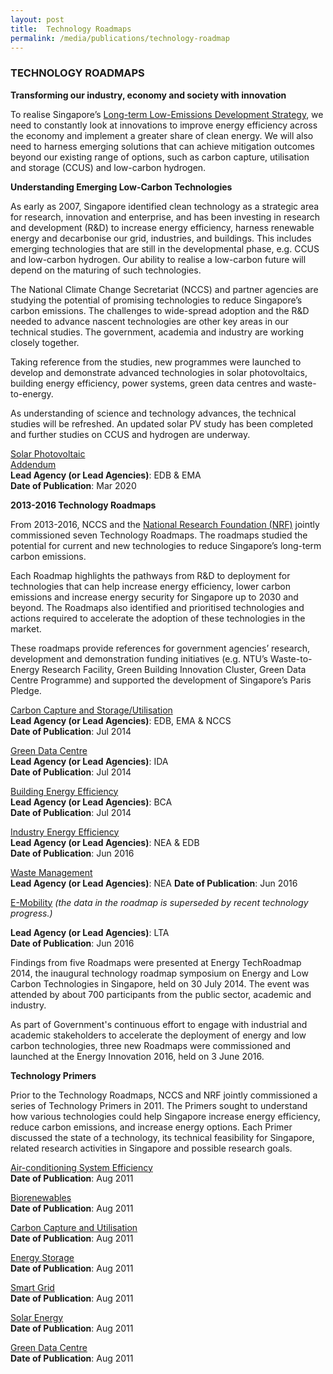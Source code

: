 ```yaml
---
layout: post
title:  Technology Roadmaps
permalink: /media/publications/technology-roadmap
---
```


### TECHNOLOGY ROADMAPS

**Transforming our industry, economy and society with innovation**

To realise Singapore’s [<a href="https://www.nccs.gov.sg/docs/default-source/publications/nccsleds.pdf" target="_blank">Long-term Low-Emissions Development Strategy</a>](https://www.nccs.gov.sg/docs/default-source/publications/nccsleds.pdf), we need to constantly look at innovations to improve energy efficiency across the economy and implement a greater share of clean energy. We will also need to harness emerging solutions that can achieve mitigation outcomes beyond our existing range of options, such as carbon capture, utilisation and storage (CCUS) and low-carbon hydrogen.

**Understanding Emerging Low-Carbon Technologies**

As early as 2007, Singapore identified clean technology as a strategic area for research, innovation and enterprise, and has been investing in research and development (R&D) to increase energy efficiency, harness renewable energy and decarbonise our grid, industries, and buildings. This includes emerging technologies that are still in the developmental phase, e.g. CCUS and low-carbon hydrogen. Our ability to realise a low-carbon future will depend on the maturing of such technologies. 

The National Climate Change Secretariat (NCCS) and partner agencies are studying the potential of promising technologies to reduce Singapore’s carbon emissions. The challenges to wide-spread adoption and the R&D needed to advance nascent technologies are other key areas in our technical studies. The government, academia and industry are working closely together. 

Taking reference from the studies, new programmes were launched to develop and demonstrate advanced technologies in solar photovoltaics, building energy efficiency, power systems, green data centres and waste-to-energy.  

As understanding of science and technology advances, the technical studies will be refreshed. 
An updated solar PV study has been completed and further studies on CCUS and hydrogen are underway.

[<a href="/files/docs/default-source/default-document-library/Solar%20PV%20Roadmap%20for%20Singapore%202020.pdf" target="_blank">Solar Photovoltaic</a>](/files/docs/default-source/default-document-library/Solar%20PV%20Roadmap%20for%20Singapore%202020.pdf)  
[<a href="/files/docs/default-source/default-document-library/Addendum%20to%20the%20Update%20of%20the%20Solar%20PV%20Roadmap%20(March%202020).pdf" target="_blank">Addendum</a>](/files/docs/default-source/default-document-library/Addendum%20to%20the%20Update%20of%20the%20Solar%20PV%20Roadmap%20(March%202020).pdf)  
**Lead Agency (or Lead Agencies)**: EDB & EMA  
**Date of Publication**: Mar 2020

**2013-2016 Technology Roadmaps**

From 2013-2016, NCCS and the [<a href="https://www.nrf.gov.sg/">National Research Foundation (NRF)</a>](https://www.nrf.gov.sg/) jointly commissioned seven Technology Roadmaps. The roadmaps studied the potential for current and new technologies to reduce Singapore’s long-term carbon emissions.

Each Roadmap highlights the pathways from R&D to deployment for technologies that can help increase energy efficiency, lower carbon emissions and increase energy security for Singapore up to 2030 and beyond. The Roadmaps also identified and prioritised technologies and actions required to accelerate the adoption of these technologies in the market.

These roadmaps provide references for government agencies’ research, development and demonstration funding initiatives (e.g. NTU’s Waste-to-Energy Research Facility, Green Building Innovation Cluster, Green Data Centre Programme) and supported the development of Singapore’s Paris Pledge.

[<a href="/files/docs/default-source/default-document-library/carbon-capture-and-storage-utilisation-singapore-perspectives.pdf" target="_blank">Carbon Capture and Storage/Utilisation</a>](/files/docs/default-source/default-document-library/carbon-capture-and-storage-utilisation-singapore-perspectives.pdf)  
**Lead Agency (or Lead Agencies)**: EDB, EMA & NCCS  
**Date of Publication**: Jul 2014

[<a href="/files/docs/default-source/default-document-library/green-data-centre-technology-roadmap.pdf" target="_blank">Green Data Centre</a>](/files/docs/default-source/default-document-library/green-data-centre-technology-roadmap.pdf)  
**Lead Agency (or Lead Agencies)**: IDA  
**Date of Publication**: Jul 2014

[<a href="/files/docs/default-source/default-document-library/building-energy-efficiency-r-and-d-roadmap.pdf" target="_blank">Building Energy Efficiency</a>](/files/docs/default-source/default-document-library/building-energy-efficiency-r-and-d-roadmap.pdf)  
**Lead Agency (or Lead Agencies)**: BCA  
**Date of Publication**: Jul 2014

[<a href="/files/docs/default-source/default-document-library/industry-energy-efficiency-technology-roadmap.pdf" target="_blank">Industry Energy Efficiency</a>](/files/docs/default-source/default-document-library/industry-energy-efficiency-technology-roadmap.pdf)  
**Lead Agency (or Lead Agencies)**: NEA & EDB  
**Date of Publication**: Jun 2016

[<a href="/files/docs/default-source/default-document-library/solid-waste-management-technology-roadmap.pdf" target="_blank">Waste Management</a>](/files/docs/default-source/default-document-library/solid-waste-management-technology-roadmap.pdf)  
**Lead Agency (or Lead Agencies)**: NEA
**Date of Publication**: Jun 2016

[<a href="/files/docs/default-source/default-document-library/e-mobility-technology-roadmap.pdf" target="_blank">E-Mobility</a>](/files/docs/default-source/default-document-library/e-mobility-technology-roadmap.pdf)
*(the data in the roadmap is superseded by recent technology progress.)*

**Lead Agency (or Lead Agencies)**: LTA  
**Date of Publication**: Jun 2016

Findings from five Roadmaps were presented at Energy TechRoadmap 2014, the inaugural technology roadmap symposium on Energy and Low Carbon Technologies in Singapore, held on 30 July 2014. The event was attended by about 700 participants from the public sector, academic and industry.

As part of Government's continuous effort to engage with industrial and academic stakeholders to accelerate the deployment of energy and low carbon technologies, three new Roadmaps were commissioned and launched at the Energy Innovation 2016, held on 3 June 2016.


**Technology Primers**

Prior to the Technology Roadmaps, NCCS and NRF jointly commissioned a series of Technology Primers in 2011. The Primers sought to understand how various technologies could help Singapore increase energy efficiency, reduce carbon emissions, and increase energy options. Each Primer discussed the state of a technology, its technical feasibility for Singapore, related research activities in Singapore and possible research goals.

[<a href="/files/docs/default-source/default-document-library/air-con-system-efficiency-primer-a-summary.pdf" target="_blank">Air-conditioning System Efficiency</a>](/files/docs/default-source/default-document-library/air-con-system-efficiency-primer-a-summary.pdf)  
**Date of Publication**: Aug 2011

[<a href="/files/docs/default-source/default-document-library/air-con-system-efficiency-primer-a-summary.pdf" target="_blank">Biorenewables</a>](/files/docs/default-source/default-document-library/air-con-system-efficiency-primer-a-summary.pdf)  
**Date of Publication**: Aug 2011

[<a href="/files/docs/default-source/default-document-library/carbon-capture-and-storage-utilisation-technology-primer-a-summary.pdf" target="_blank">Carbon Capture and Utilisation</a>](/files/docs/default-source/default-document-library/carbon-capture-and-storage-utilisation-technology-primer-a-summary.pdf)  
**Date of Publication**: Aug 2011

[<a href="/files/docs/default-source/default-document-library/energy-storage-technology-primer-a-summary.pdf" target="_blank">Energy Storage</a>](/files/docs/default-source/default-document-library/energy-storage-technology-primer-a-summary.pdf)  
**Date of Publication**: Aug 2011

[<a href="/files/docs/default-source/default-document-library/smart-grid-technology-primer-a-summary.pdf" target="_blank">Smart Grid</a>](/files/docs/default-source/default-document-library/smart-grid-technology-primer-a-summary.pdf)  
**Date of Publication**: Aug 2011

[<a href="/files/docs/default-source/default-document-library/solar-energy-technology-primer-a-summary.pdf" target="_blank">Solar Energy</a>](/files/docs/default-source/default-document-library/solar-energy-technology-primer-a-summary.pdf)  
**Date of Publication**:  Aug 2011

[<a href="/files/docs/default-source/default-document-library/green-data-centre-technology-primer-a-summary.pdf" target="_blank">Green Data Centre</a>](/files/docs/default-source/default-document-library/green-data-centre-technology-primer-a-summary.pdf)  
**Date of Publication**:  Aug 2011
